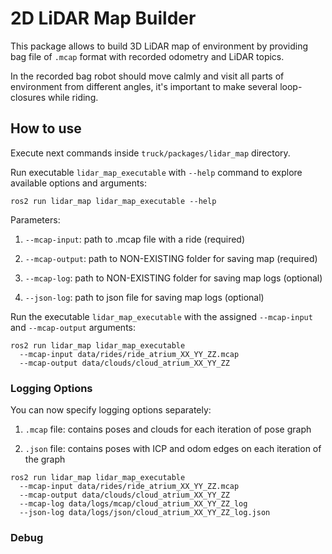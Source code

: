 # 2D LiDAR Map Builder

This package allows to build 3D LiDAR map of environment by providing bag file of `.mcap` format with recorded odometry and LiDAR topics.

In the recorded bag robot should move calmly and visit all parts of environment from different angles, it's important to make several loop-closures while riding.

## How to use

Execute next commands inside `truck/packages/lidar_map` directory.

Run executable `lidar_map_executable` with `--help` command to explore available options and arguments:
```console
ros2 run lidar_map lidar_map_executable --help
```

Parameters:

1. `--mcap-input`: path to .mcap file with a ride (required)

2. `--mcap-output`: path to NON-EXISTING folder for saving map (required)

3. `--mcap-log`: path to NON-EXISTING folder for saving map logs (optional)

4. `--json-log`: path to json file for saving map logs (optional)


Run the executable `lidar_map_executable` with the assigned `--mcap-input` and `--mcap-output` arguments:
```console
ros2 run lidar_map lidar_map_executable
  --mcap-input data/rides/ride_atrium_XX_YY_ZZ.mcap
  --mcap-output data/clouds/cloud_atrium_XX_YY_ZZ
```


### Logging Options

You can now specify logging options separately:

1. `.mcap` file: contains poses and clouds for each iteration of pose graph

2. `.json` file: contains poses with ICP and odom edges on each iteration of the graph

```console
ros2 run lidar_map lidar_map_executable
  --mcap-input data/rides/ride_atrium_XX_YY_ZZ.mcap
  --mcap-output data/clouds/cloud_atrium_XX_YY_ZZ
  --mcap-log data/logs/mcap/cloud_atrium_XX_YY_ZZ_log
  --json-log data/logs/json/cloud_atrium_XX_YY_ZZ_log.json
```
### Debug
